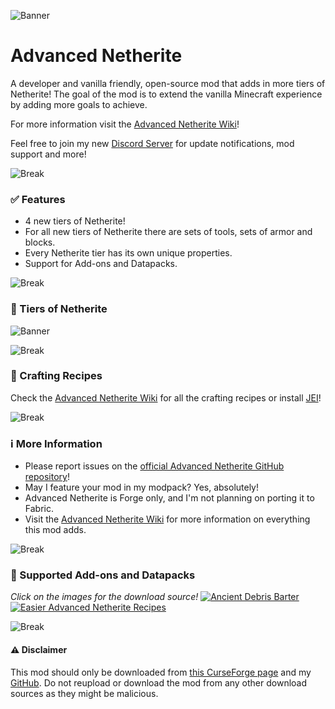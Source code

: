 ![Banner](https://i.postimg.cc/d0MjycfS/background-advancednetherite.png)
# Advanced Netherite

A developer and vanilla friendly, open-source mod that adds in more tiers of Netherite!
The goal of the mod is to extend the vanilla Minecraft experience by adding more goals to achieve.

For more information visit the [Advanced Netherite Wiki](https://github.com/Autovw/AdvancedNetherite/wiki)!

Feel free to join my new [Discord Server](https://discord.com/invite/KP3BBatuw5) for update notifications, mod support and more!

![Break](https://i.postimg.cc/FKmD9Nbm/advancednetheritebreak.png)
### ✅ Features
* 4 new tiers of Netherite!
* For all new tiers of Netherite there are sets of tools, sets of armor and blocks.
* Every Netherite tier has its own unique properties.
* Support for Add-ons and Datapacks.

![Break](https://i.postimg.cc/FKmD9Nbm/advancednetheritebreak.png)
### 💎 Tiers of Netherite
![Banner](https://i.postimg.cc/gjBv8P6w/types-of-netherite-banner.png)

![Break](https://i.postimg.cc/FKmD9Nbm/advancednetheritebreak.png)
### 🔨 Crafting Recipes
Check the [Advanced Netherite Wiki](https://github.com/Autovw/AdvancedNetherite/wiki/Crafting-Recipes) for all the crafting recipes or install [JEI](https://www.curseforge.com/minecraft/mc-mods/jei)!

![Break](https://i.postimg.cc/FKmD9Nbm/advancednetheritebreak.png)
### ℹ More Information
* Please report issues on the [official Advanced Netherite GitHub repository](https://github.com/Autovw/AdvancedNetherite/issues)!
* May I feature your mod in my modpack? Yes, absolutely!
* Advanced Netherite is Forge only, and I'm not planning on porting it to Fabric.
* Visit the [Advanced Netherite Wiki](https://github.com/Autovw/AdvancedNetherite/wiki) for more information on everything this mod adds.

![Break](https://i.postimg.cc/FKmD9Nbm/advancednetheritebreak.png)
### 🧩 Supported Add-ons and Datapacks
_Click on the images for the download source!_
[![Ancient Debris Barter](https://i.postimg.cc/9X4B3tRN/1920x319-ancient-debris-barter-datapack-banner.png)](https://github.com/Autovw/AncientDebrisBarterDatapack/wiki)
[![Easier Advanced Netherite Recipes](https://i.postimg.cc/NfsMmNzj/1920x319-easier-advanced-netherite-recipes-datapack-banner.png)](https://github.com/Autovw/EasierAdvancedNetheriteRecipesDatapack/wiki)

![Break](https://i.postimg.cc/FKmD9Nbm/advancednetheritebreak.png)
#### ⚠️ Disclaimer
This mod should only be downloaded from [this CurseForge page](https://www.curseforge.com/minecraft/mc-mods/advanced-netherite) and my [GitHub](https://github.com/Autovw/AdvancedNetherite/releases).
Do not reupload or download the mod from any other download sources as they might be malicious.
